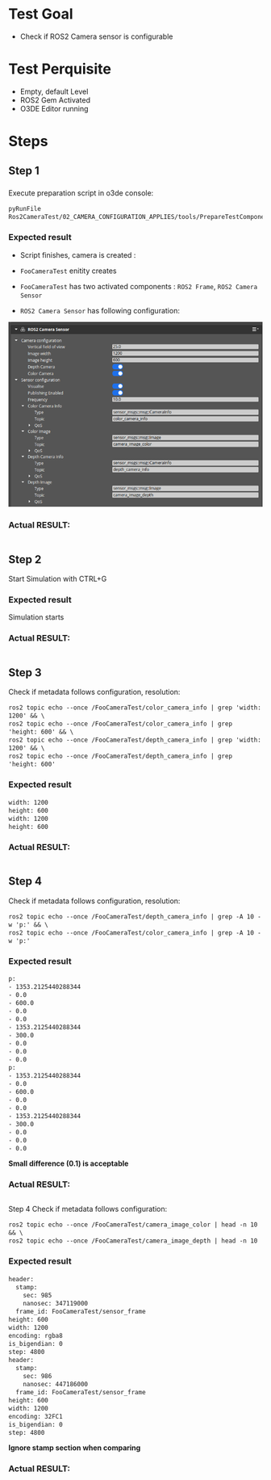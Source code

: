 # Test Goal

 - Check if ROS2 Camera sensor is configurable

# Test Perquisite

 - Empty, default Level
 - ROS2 Gem Activated
 - O3DE Editor running

# Steps

## Step 1 

### 
Execute preparation script in o3de console:
```
pyRunFile Ros2CameraTest/02_CAMERA_CONFIGURATION_APPLIES/tools/PrepareTestComponent.py
```

### Expected result 

- Script finishes, camera is created : 

- `FooCameraTest` enitity creates
- `FooCameraTest` has two activated components : `ROS2 Frame`, `ROS2 Camera Sensor`
- `ROS2 Camera Sensor` has following configuration: 

![img](./images/Step1Result.png)

### **Actual RESULT:**

```

```

## Step 2

Start Simulation with CTRL+G

### Expected result 

Simulation starts

### **Actual RESULT:**

```

```

## Step 3

Check if metadata follows configuration, resolution:

```
ros2 topic echo --once /FooCameraTest/color_camera_info | grep 'width: 1200' && \
ros2 topic echo --once /FooCameraTest/color_camera_info | grep 'height: 600' && \
ros2 topic echo --once /FooCameraTest/depth_camera_info | grep 'width: 1200' && \
ros2 topic echo --once /FooCameraTest/depth_camera_info | grep 'height: 600' 
```

### Expected result 
```
width: 1200
height: 600
width: 1200
height: 600
```

### **Actual RESULT:**

```

```
## Step 4

Check if metadata follows configuration, resolution:

```
ros2 topic echo --once /FooCameraTest/depth_camera_info | grep -A 10 -w 'p:' && \
ros2 topic echo --once /FooCameraTest/color_camera_info | grep -A 10 -w 'p:'

```

### Expected result 
```
p:
- 1353.2125440288344
- 0.0
- 600.0
- 0.0
- 0.0
- 1353.2125440288344
- 300.0
- 0.0
- 0.0
- 0.0
p:
- 1353.2125440288344
- 0.0
- 600.0
- 0.0
- 0.0
- 1353.2125440288344
- 300.0
- 0.0
- 0.0
- 0.0
```

**Small difference (0.1) is acceptable**

### **Actual RESULT:**

```

```



Step 4
Check if metadata follows configuration:



```
ros2 topic echo --once /FooCameraTest/camera_image_color | head -n 10 && \
ros2 topic echo --once /FooCameraTest/camera_image_depth | head -n 10
````

### Expected result 
```
header:
  stamp:
    sec: 985
    nanosec: 347119000
  frame_id: FooCameraTest/sensor_frame
height: 600
width: 1200
encoding: rgba8
is_bigendian: 0
step: 4800
header:
  stamp:
    sec: 986
    nanosec: 447186000
  frame_id: FooCameraTest/sensor_frame
height: 600
width: 1200
encoding: 32FC1
is_bigendian: 0
step: 4800
```
**Ignore stamp section when comparing**
### **Actual RESULT:**

```

```

